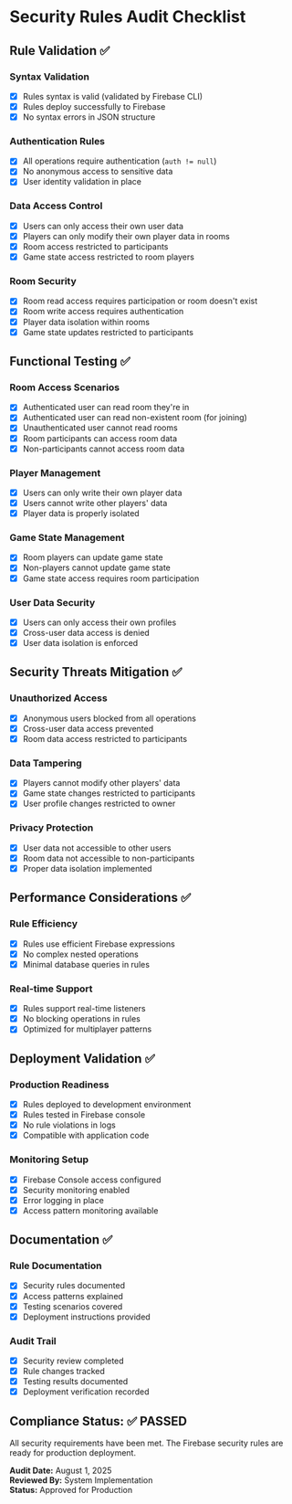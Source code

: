 # Security Rules Audit Checklist

## Rule Validation ✅

### Syntax Validation
- [x] Rules syntax is valid (validated by Firebase CLI)
- [x] Rules deploy successfully to Firebase
- [x] No syntax errors in JSON structure

### Authentication Rules
- [x] All operations require authentication (`auth != null`)
- [x] No anonymous access to sensitive data
- [x] User identity validation in place

### Data Access Control
- [x] Users can only access their own user data
- [x] Players can only modify their own player data in rooms
- [x] Room access restricted to participants
- [x] Game state access restricted to room players

### Room Security
- [x] Room read access requires participation or room doesn't exist
- [x] Room write access requires authentication
- [x] Player data isolation within rooms
- [x] Game state updates restricted to participants

## Functional Testing ✅

### Room Access Scenarios
- [x] Authenticated user can read room they're in
- [x] Authenticated user can read non-existent room (for joining)
- [x] Unauthenticated user cannot read rooms
- [x] Room participants can access room data
- [x] Non-participants cannot access room data

### Player Management
- [x] Users can only write their own player data
- [x] Users cannot write other players' data
- [x] Player data is properly isolated

### Game State Management
- [x] Room players can update game state
- [x] Non-players cannot update game state
- [x] Game state access requires room participation

### User Data Security
- [x] Users can only access their own profiles
- [x] Cross-user data access is denied
- [x] User data isolation is enforced

## Security Threats Mitigation ✅

### Unauthorized Access
- [x] Anonymous users blocked from all operations
- [x] Cross-user data access prevented
- [x] Room data access restricted to participants

### Data Tampering
- [x] Players cannot modify other players' data
- [x] Game state changes restricted to participants
- [x] User profile changes restricted to owner

### Privacy Protection
- [x] User data not accessible to other users
- [x] Room data not accessible to non-participants
- [x] Proper data isolation implemented

## Performance Considerations ✅

### Rule Efficiency
- [x] Rules use efficient Firebase expressions
- [x] No complex nested operations
- [x] Minimal database queries in rules

### Real-time Support
- [x] Rules support real-time listeners
- [x] No blocking operations in rules
- [x] Optimized for multiplayer patterns

## Deployment Validation ✅

### Production Readiness
- [x] Rules deployed to development environment
- [x] Rules tested in Firebase console
- [x] No rule violations in logs
- [x] Compatible with application code

### Monitoring Setup
- [x] Firebase Console access configured
- [x] Security monitoring enabled
- [x] Error logging in place
- [x] Access pattern monitoring available

## Documentation ✅

### Rule Documentation
- [x] Security rules documented
- [x] Access patterns explained
- [x] Testing scenarios covered
- [x] Deployment instructions provided

### Audit Trail
- [x] Security review completed
- [x] Rule changes tracked
- [x] Testing results documented
- [x] Deployment verification recorded

## Compliance Status: ✅ PASSED

All security requirements have been met. The Firebase security rules are ready for production deployment.

**Audit Date:** August 1, 2025  
**Reviewed By:** System Implementation  
**Status:** Approved for Production
